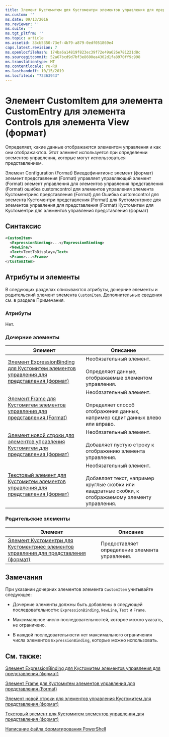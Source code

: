 ```yaml
---
title: Элемент Кустомитем для Кустоментри элементов управления для представления (формат) | Документация Майкрософт
ms.custom: ''
ms.date: 09/13/2016
ms.reviewer: ''
ms.suite: ''
ms.tgt_pltfrm: ''
ms.topic: article
ms.assetid: 33cb5350-73ef-4b79-a879-0edf051869e4
caps.latest.revision: 7
ms.openlocfilehash: 174ba6a14819f823ec39f72e49a626e781221d8c
ms.sourcegitcommit: 52a67bcd9d7bf3e8600ea4302d1fa8970ff9c998
ms.translationtype: MT
ms.contentlocale: ru-RU
ms.lasthandoff: 10/15/2019
ms.locfileid: "72363943"
---
```

# <a name="customitem-element-for-customentry-for-controls-for-view-format"></a>Элемент CustomItem для элемента CustomEntry для элемента Controls для элемента View (формат)

Определяет, какие данные отображаются элементом управления и как они отображаются. Этот элемент используется при определении элементов управления, которые могут использоваться представлением.

Элемент Configuration (Format) Виевдефинитионс элемент (формат) элемент представления (Format) управляет управляющий элемент (Format) элемент управления для элементов управления представления (Format) ошибка customcontrol для элементов управления элемента Кустоментриес представления (Format) для Ошибка customcontrol для элемента Кустоментри представления (Format) для Кустоментриес для элементов управления для представления (Format) Кустомитем для Кустоментри для элементов управления представления (формат)

## <a name="syntax"></a>Синтаксис

```xml
<CustomItem>
  <ExpressionBinding>...</ExpressionBinding>
  <NewLine/>
  <Text>TextToDisplay</Text>
  <Frame>...<Frame>
</CustomItem>
```

## <a name="attributes-and-elements"></a>Атрибуты и элементы

В следующих разделах описываются атрибуты, дочерние элементы и родительский элемент элемента `CustomItem`. Дополнительные сведения см. в разделе Примечания.

### <a name="attributes"></a>Атрибуты

Нет.

### <a name="child-elements"></a>Дочерние элементы

|Элемент|Описание|
|-------------|-----------------|
|[Элемент ExpressionBinding для Кустомитем элементов управления для представления (формат)](./expressionbinding-element-for-customitem-for-controls-for-view-format.md)|Необязательный элемент.<br /><br /> Определяет данные, отображаемые элементом управления.|
|[Элемент Frame для Кустомитем элементов управления для представления (Format)](./frame-element-for-customitem-for-controls-for-view-format.md)|Необязательный элемент.<br /><br /> Определяет способ отображения данных, например сдвиг данных влево или вправо.|
|[Элемент новой строки для элементов управления Кустомитем для представления (формат)](./newline-element-for-customitem-for-controls-for-view-format.md)|Необязательный элемент.<br /><br /> Добавляет пустую строку к отображению элемента управления.|
|[Текстовый элемент для Кустомитем элементов управления для представления (формат)](./text-element-for-customitem-for-controls-for-view-format.md)|Необязательный элемент.<br /><br /> Добавляет текст, например круглые скобки или квадратные скобки, к отображаемому элементу управления.|

### <a name="parent-elements"></a>Родительские элементы

|Элемент|Описание|
|-------------|-----------------|
|[Элемент Кустоментри для Кустоментриес элементов управления для представления (формат)](./customentry-element-for-customentries-for-controls-for-view-format.md)|Предоставляет определение элемента управления.|

## <a name="remarks"></a>Замечания

При указании дочерних элементов элемента `CustomItem` учитывайте следующее:

- Дочерние элементы должны быть добавлены в следующей последовательности: `ExpressionBinding`, `NewLine`, `Text` и `Frame`.

- Максимальное число последовательностей, которое можно указать, не ограничено.

- В каждой последовательности нет максимального ограничения числа элементов `ExpressionBinding`, которые можно использовать.

## <a name="see-also"></a>См. также:

[Элемент ExpressionBinding для Кустомитем элементов управления для представления (формат)](./expressionbinding-element-for-customitem-for-controls-for-view-format.md)

[Элемент Frame для Кустомитем элементов управления для представления (Format)](./frame-element-for-customitem-for-controls-for-view-format.md)

[Элемент новой строки для элементов управления Кустомитем для представления (формат)](./newline-element-for-customitem-for-controls-for-view-format.md)

[Текстовый элемент для Кустомитем элементов управления для представления (формат)](./text-element-for-customitem-for-controls-for-view-format.md)

[Написание файла форматирования PowerShell](./writing-a-powershell-formatting-file.md)
